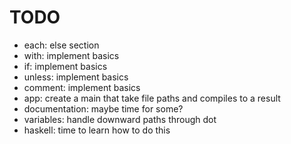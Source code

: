 # TODO

* each: else section
* with: implement basics
* if: implement basics
* unless: implement basics
* comment: implement basics
* app: create a main that take file paths and compiles to a result
* documentation: maybe time for some?
* variables: handle downward paths through dot
* haskell: time to learn how to do this
